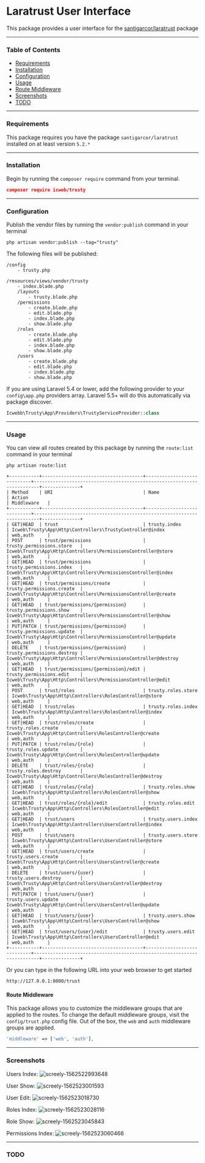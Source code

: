 # Laratrust User Interface

This package provides a user interface for the [santigarcor/laratrust](https://github.com/santigarcor/laratrust) package
___

### Table of Contents
- [Requirements](#Requirements) 
- [Installation](#Installation)  
- [Configuration](#Configuration)  
- [Usage](#Usage)  
- [Route Middleware](#RouteMiddleware) 
- [Screenshots](#Screenshots)   
- [TODO](#TODO)  

___

<a name="Requirements"/>

### Requirements

This package requires you have the package `santigarcor/laratrust` installed on at least version `5.2.*`

___

<a name="Installation"/>

### Installation

Begin by running the `composer require` command from your terminal.

```json
composer require icweb/trusty
```
___

<a name="Configuration"/>

### Configuration

Publish the vendor files by running the `vendor:publish` command in your terminal

```
php artisan vendor:publish --tag="trusty"
```

The following files will be published:
```
/config
    - trusty.php
    
/resources/views/vendor/trusty
    - index.blade.php    
    /layouts
        - trusty.blade.php
    /permissions
        - create.blade.php
        - edit.blade.php
        - index.blade.php
        - show.blade.php
    /roles
        - create.blade.php
        - edit.blade.php
        - index.blade.php
        - show.blade.php
    /users
        - create.blade.php
        - edit.blade.php
        - index.blade.php
        - show.blade.php
```

If you are using Laravel 5.4 or lower, add the following provider to your `config\app.php` providers array. Laravel 5.5+ will do this automatically via package discover.

```php
Icwebb\Trusty\App\Providers\TrustyServiceProvider::class
```
___

<a name="Usage"/>

### Usage

You can view all routes created by this package by running the `route:list` command in your terminal
```
php artisan route:list
```

```
+-----------+-------------------------------------+----------------------------+------------------------------------------------------------------------+--------------+
| Method    | URI                                 | Name                       | Action                                                                 | Middleware   |
+-----------+-------------------------------------+----------------------------+------------------------------------------------------------------------+--------------+
| GET|HEAD  | trust                               | trusty.index               | Icweb\Trusty\App\Http\Controllers\TrustyController@index               | web,auth     |
| POST      | trust/permissions                   | trusty.permissions.store   | Icweb\Trusty\App\Http\Controllers\PermissionsController@store          | web,auth     |
| GET|HEAD  | trust/permissions                   | trusty.permissions.index   | Icweb\Trusty\App\Http\Controllers\PermissionsController@index          | web,auth     |
| GET|HEAD  | trust/permissions/create            | trusty.permissions.create  | Icweb\Trusty\App\Http\Controllers\PermissionsController@create         | web,auth     |
| GET|HEAD  | trust/permissions/{permission}      | trusty.permissions.show    | Icweb\Trusty\App\Http\Controllers\PermissionsController@show           | web,auth     |
| PUT|PATCH | trust/permissions/{permission}      | trusty.permissions.update  | Icweb\Trusty\App\Http\Controllers\PermissionsController@update         | web,auth     |
| DELETE    | trust/permissions/{permission}      | trusty.permissions.destroy | Icweb\Trusty\App\Http\Controllers\PermissionsController@destroy        | web,auth     |
| GET|HEAD  | trust/permissions/{permission}/edit | trusty.permissions.edit    | Icweb\Trusty\App\Http\Controllers\PermissionsController@edit           | web,auth     |
| POST      | trust/roles                         | trusty.roles.store         | Icweb\Trusty\App\Http\Controllers\RolesController@store                | web,auth     |
| GET|HEAD  | trust/roles                         | trusty.roles.index         | Icweb\Trusty\App\Http\Controllers\RolesController@index                | web,auth     |
| GET|HEAD  | trust/roles/create                  | trusty.roles.create        | Icweb\Trusty\App\Http\Controllers\RolesController@create               | web,auth     |
| PUT|PATCH | trust/roles/{role}                  | trusty.roles.update        | Icweb\Trusty\App\Http\Controllers\RolesController@update               | web,auth     |
| DELETE    | trust/roles/{role}                  | trusty.roles.destroy       | Icweb\Trusty\App\Http\Controllers\RolesController@destroy              | web,auth     |
| GET|HEAD  | trust/roles/{role}                  | trusty.roles.show          | Icweb\Trusty\App\Http\Controllers\RolesController@show                 | web,auth     |
| GET|HEAD  | trust/roles/{role}/edit             | trusty.roles.edit          | Icweb\Trusty\App\Http\Controllers\RolesController@edit                 | web,auth     |
| GET|HEAD  | trust/users                         | trusty.users.index         | Icweb\Trusty\App\Http\Controllers\UsersController@index                | web,auth     |
| POST      | trust/users                         | trusty.users.store         | Icweb\Trusty\App\Http\Controllers\UsersController@store                | web,auth     |
| GET|HEAD  | trust/users/create                  | trusty.users.create        | Icweb\Trusty\App\Http\Controllers\UsersController@create               | web,auth     |
| DELETE    | trust/users/{user}                  | trusty.users.destroy       | Icweb\Trusty\App\Http\Controllers\UsersController@destroy              | web,auth     |
| PUT|PATCH | trust/users/{user}                  | trusty.users.update        | Icweb\Trusty\App\Http\Controllers\UsersController@update               | web,auth     |
| GET|HEAD  | trust/users/{user}                  | trusty.users.show          | Icweb\Trusty\App\Http\Controllers\UsersController@show                 | web,auth     |
| GET|HEAD  | trust/users/{user}/edit             | trusty.users.edit          | Icweb\Trusty\App\Http\Controllers\UsersController@edit                 | web,auth     |
+-----------+-------------------------------------+----------------------------+------------------------------------------------------------------------+--------------+

```

Or you can type in the following URL into your web browser to get started
```
http://127.0.0.1:8000/trust
```

<a name="RouteMiddleware"/>

#### Route Middleware

This package allows you to customize the middleware groups that are applied to the routes. To change the default middleware groups, visit the `config/trust.php` config file. Out of the box, the `web` and `auth` middleware groups are applied.
```php
'middleware' => ['web', 'auth'],
```
___

<a name="Screenshots"/>

### Screenshots

Users Index:
![screely-1562522993648](https://user-images.githubusercontent.com/43120665/60772201-13a19680-a0c1-11e9-8e2b-e6b417baef98.png)

User Show:
![screely-1562523001593](https://user-images.githubusercontent.com/43120665/60772202-13a19680-a0c1-11e9-9108-5c41ae09cd40.png)

User Edit:
![screely-1562523018730](https://user-images.githubusercontent.com/43120665/60772203-143a2d00-a0c1-11e9-96fe-1b344d0f4810.png)

Roles Index:
![screely-1562523028116](https://user-images.githubusercontent.com/43120665/60772204-143a2d00-a0c1-11e9-99c9-615778564a3e.png)

Role Show:
![screely-1562523045843](https://user-images.githubusercontent.com/43120665/60772205-143a2d00-a0c1-11e9-8ce3-f9dfa2226bbe.png)

Permissions Index:
![screely-1562523060466](https://user-images.githubusercontent.com/43120665/60772206-143a2d00-a0c1-11e9-8fcc-9801774554ec.png)

___

<a name="TODO"/>

### TODO
